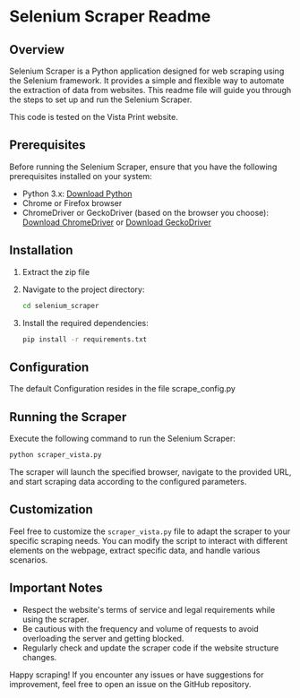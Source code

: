 # Selenium Scraper Readme

## Overview

Selenium Scraper is a Python application designed for web scraping using the Selenium framework. It provides a simple and flexible way to automate the extraction of data from websites. This readme file will guide you through the steps to set up and run the Selenium Scraper. 

This code is tested on the Vista Print website.

## Prerequisites

Before running the Selenium Scraper, ensure that you have the following prerequisites installed on your system:

- Python 3.x: [Download Python](https://www.python.org/downloads/)
- Chrome or Firefox browser
- ChromeDriver or GeckoDriver (based on the browser you choose): [Download ChromeDriver](https://sites.google.com/chromium.org/driver/) or [Download GeckoDriver](https://github.com/mozilla/geckodriver/releases)

## Installation

1. Extract the zip file

2. Navigate to the project directory:

   ```bash
   cd selenium_scraper
   ```

3. Install the required dependencies:

   ```bash
   pip install -r requirements.txt
   ```

## Configuration
The default Configuration resides in the file scrape_config.py

## Running the Scraper

Execute the following command to run the Selenium Scraper:

```bash
python scraper_vista.py
```

The scraper will launch the specified browser, navigate to the provided URL, and start scraping data according to the configured parameters.

## Customization

Feel free to customize the `scraper_vista.py` file to adapt the scraper to your specific scraping needs. You can modify the script to interact with different elements on the webpage, extract specific data, and handle various scenarios.

## Important Notes

- Respect the website's terms of service and legal requirements while using the scraper.
- Be cautious with the frequency and volume of requests to avoid overloading the server and getting blocked.
- Regularly check and update the scraper code if the website structure changes.

Happy scraping! If you encounter any issues or have suggestions for improvement, feel free to open an issue on the GitHub repository.